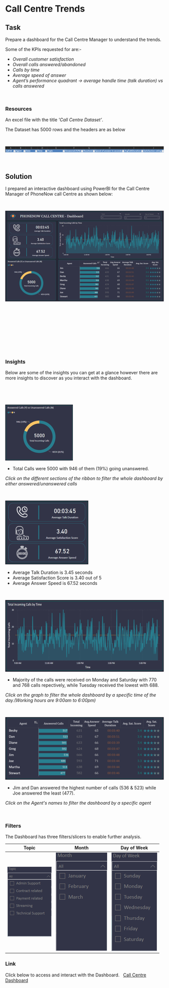# Call Centre Trends
## Task

Prepare a dashboard for the Call Centre Manager to understand the trends.

Some of the KPIs requested for are:-                                         

+ _Overall customer satisfaction_
+ _Overall calls answered/abandoned_
+ _Calls by time_
+ _Average speed of answer_
+ _Agent’s performance quadrant -> average handle time (talk duration) vs calls answered_

&nbsp; 

### Resources

An excel file with the title _'Call Centre Dataset'_.

The Dataset has 5000 rows and the headers are as below

&nbsp; 
&nbsp; 

![](img/Headers.png)

&nbsp; 
&nbsp; 
&nbsp; 
&nbsp; 
&nbsp; 

## Solution

I prepared an interactive dashboard using PowerBI for the Call Centre Manager of PhoneNow call Centre as shown below:

&nbsp; 
&nbsp; 
&nbsp; 

![](img/Dashboard1.png)

&nbsp; 

&nbsp; 

&nbsp; 

&nbsp; 

&nbsp; 



### Insights

Below are some of the insights you can get at a glance however there are more insights to discover as you interact with the dashboard. 

&nbsp; 

&nbsp; 


![](img/ss1_1.png) 
 
+ Total Calls were 5000 with 946 of them (19%) going unanswered.

_Click on the different sections of the ribbon to filter the whole dashboard by either answered/unanswered calls_

&nbsp; 
&nbsp; 
&nbsp; 
&nbsp; 

![](img/ss1_2.png) 

+ Average Talk Duration is 3.45 seconds
+ Average Satisfaction Score is 3.40 out of 5
+ Average Answer Speed is 67.52 seconds

&nbsp; 
&nbsp; 
&nbsp; 
&nbsp; 

<p align="left">
<img src="img/ss1_3.png" width="631" height="227">
</p>

+ Majority of the calls were received on Monday and Saturday with 770 and 768 calls repectively, while Tuesday received the lowest with 688.

_Click on the graph to filter the whole dashboard by a specific time of the day.(Working hours are 9:00am to 6:00pm)_

&nbsp; 
&nbsp; 
&nbsp; 
&nbsp; 

<p align="center">
 
![](img/ss1_4.png) 

</p>

+ Jim and Dan answered the highest number of calls (536 & 523) while Joe answered the least (477).

_Click on the Agent's names to filter the dashboard by a specific agent_

&nbsp; 
&nbsp; 
&nbsp; 
&nbsp; 

### Filters

The Dashboard has three filters/slicers to enable further analysis.
&nbsp; 
&nbsp; 

| Topic | Month | Day of Week |
| --- | --- | --- |
| ![](img/ss1_5.png)  | ![](img/ss1_6.png)  | ![](img/ss1_7.png)  |



### Link

Click below to access and interact with the Dashboard.
&nbsp; 
[Call Centre Dashboard](https://www.novypro.com/project/call-centre-dashboard-power-bi-3)

